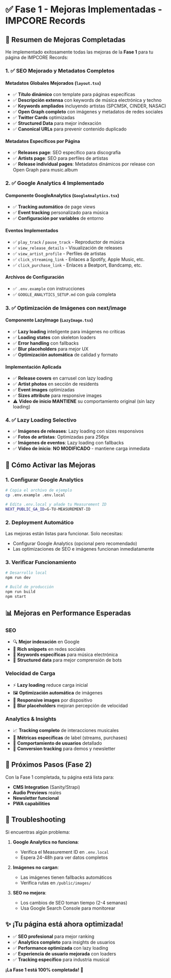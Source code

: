 # ✅ Fase 1 - Mejoras Implementadas - IMPCORE Records

## 🎯 Resumen de Mejoras Completadas

He implementado exitosamente todas las mejoras de la **Fase 1** para tu página de IMPCORE Records:

### 1. ✅ **SEO Mejorado y Metadatos Completos**

#### **Metadatos Globales Mejorados** (`layout.tsx`)
- ✅ **Título dinámico** con template para páginas específicas
- ✅ **Descripción extensa** con keywords de música electrónica y techno
- ✅ **Keywords ampliados** incluyendo artistas (SPCMSK, CINDER, NASAC)
- ✅ **Open Graph completo** con imágenes y metadatos de redes sociales
- ✅ **Twitter Cards** optimizadas
- ✅ **Structured Data** para mejor indexación
- ✅ **Canonical URLs** para prevenir contenido duplicado

#### **Metadatos Específicos por Página**
- ✅ **Releases page**: SEO específico para discografía
- ✅ **Artists page**: SEO para perfiles de artistas
- ✅ **Release individual pages**: Metadatos dinámicos por release con Open Graph para music.album

### 2. ✅ **Google Analytics 4 Implementado**

#### **Componente GoogleAnalytics** (`GoogleAnalytics.tsx`)
- ✅ **Tracking automático** de page views
- ✅ **Event tracking** personalizado para música
- ✅ **Configuración por variables** de entorno

#### **Eventos Implementados**
- ✅ `play_track` / `pause_track` - Reproductor de música
- ✅ `view_release_details` - Visualización de releases
- ✅ `view_artist_profile` - Perfiles de artistas
- ✅ `click_streaming_link` - Enlaces a Spotify, Apple Music, etc.
- ✅ `click_purchase_link` - Enlaces a Beatport, Bandcamp, etc.

#### **Archivos de Configuración**
- ✅ `.env.example` con instrucciones
- ✅ `GOOGLE_ANALYTICS_SETUP.md` con guía completa

### 3. ✅ **Optimización de Imágenes con next/image**

#### **Componente LazyImage** (`LazyImage.tsx`)
- ✅ **Lazy loading** inteligente para imágenes no críticas
- ✅ **Loading states** con skeleton loaders
- ✅ **Error handling** con fallbacks
- ✅ **Blur placeholders** para mejor UX
- ✅ **Optimización automática** de calidad y formato

#### **Implementación Aplicada**
- ✅ **Release covers** en carrusel con lazy loading
- ✅ **Artist photos** en sección de residents
- ✅ **Event images** optimizadas
- ✅ **Sizes attribute** para responsive images
- ⚠️ **Video de inicio MANTIENE** su comportamiento original (sin lazy loading)

### 4. ✅ **Lazy Loading Selectivo**

- ✅ **Imágenes de releases**: Lazy loading con sizes responsivos
- ✅ **Fotos de artistas**: Optimizadas para 256px
- ✅ **Imágenes de eventos**: Lazy loading con fallbacks
- ✅ **Video de inicio**: **NO MODIFICADO** - mantiene carga inmediata

## 🚀 Cómo Activar las Mejoras

### 1. **Configurar Google Analytics**
```bash
# Copia el archivo de ejemplo
cp .env.example .env.local

# Edita .env.local y añade tu Measurement ID
NEXT_PUBLIC_GA_ID=G-TU-MEASUREMENT-ID
```

### 2. **Deployment Automático**
Las mejoras están listas para funcionar. Solo necesitas:
- Configurar Google Analytics (opcional pero recomendado)
- Las optimizaciones de SEO e imágenes funcionan inmediatamente

### 3. **Verificar Funcionamiento**
```bash
# Desarrollo local
npm run dev

# Build de producción
npm run build
npm start
```

## 📊 Mejoras en Performance Esperadas

### **SEO**
- 🔍 **Mejor indexación** en Google
- 📱 **Rich snippets** en redes sociales
- 🎯 **Keywords específicas** para música electrónica
- 🔗 **Structured data** para mejor comprensión de bots

### **Velocidad de Carga**
- ⚡ **Lazy loading** reduce carga inicial
- 🖼️ **Optimización automática** de imágenes
- 📱 **Responsive images** por dispositivo
- 💾 **Blur placeholders** mejoran percepción de velocidad

### **Analytics & Insights**
- 📈 **Tracking completo** de interacciones musicales
- 🎵 **Métricas específicas** de label (streams, purchases)
- 👥 **Comportamiento de usuarios** detallado
- 🎯 **Conversion tracking** para demos y newsletter

## 🎯 Próximos Pasos (Fase 2)

Con la Fase 1 completada, tu página está lista para:
- **CMS Integration** (Sanity/Strapi)
- **Audio Previews** reales
- **Newsletter funcional**
- **PWA capabilities**

## 🐛 Troubleshooting

Si encuentras algún problema:

1. **Google Analytics no funciona**:
   - Verifica el Measurement ID en `.env.local`
   - Espera 24-48h para ver datos completos

2. **Imágenes no cargan**:
   - Las imágenes tienen fallbacks automáticos
   - Verifica rutas en `/public/images/`

3. **SEO no mejora**:
   - Los cambios de SEO toman tiempo (2-4 semanas)
   - Usa Google Search Console para monitorear

## ✨ ¡Tu página está ahora optimizada!

- ✅ **SEO profesional** para mejor ranking
- ✅ **Analytics completo** para insights de usuarios
- ✅ **Performance optimizada** con lazy loading
- ✅ **Experiencia de usuario mejorada** con loaders
- ✅ **Tracking específico** para industria musical

**¡La Fase 1 está 100% completada!** 🚀